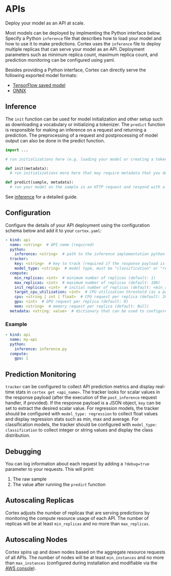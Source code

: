 # APIs

Deploy your model as an API at scale.

Most models can be deployed by implmenting the Python interface below. Specify a Python `inference` file that describes how to load your model and how to use it to make predictions. Cortex uses the `inference` file to deploy multiple replicas that can serve your model as an API. Deployment parameters such as minimum replica count, maximum replica count, and prediction monitoring can be configured using yaml.

Besides providing a Python interface, Cortex can directly serve the following exported model formats:

- [TensorFlow saved model](./tensorflow/api.md)
- [ONNX](./onnx/api.md)

## Inference

The `init` function can be used for model initialization and other setup such as downloading a vocabulary or initializing a tokenizer. The `predict` function is responsible for making an inference on a request and returning a prediction. The preprocessing of a request and postprocessing of model output can also be done in the predict function.

```python
import ...

# run initializations here (e.g. loading your model or creating a tokenizer)

def init(metadata):
  # run initializations more here that may require metadata that you define in your yaml (e.g. )

def predict(sample, metadata):
  # run your model on the sample in an HTTP request and respond with a prediction
```

See [inference](./inference.md) for a detailed guide.

## Configuration

Configure the details of your API deployment using the configuration schema below and add it to your `cortex.yaml`:

```yaml
- kind: api
  name: <string>  # API name (required)
  python:
    inference: <string>  # path to the inference implementation python file, relative to the cortex root (required)
  tracker:
    key: <string>  # key to track (required if the response payload is a JSON object)
    model_type: <string>  # model type, must be "classification" or "regression" (required)
  compute:
    min_replicas: <int>  # minimum number of replicas (default: 1)
    max_replicas: <int>  # maximum number of replicas (default: 100)
    init_replicas: <int>  # initial number of replicas (default: <min_replicas>)
    target_cpu_utilization: <int>  # CPU utilization threshold (as a percentage) to trigger scaling (default: 80)
    cpu: <string | int | float>  # CPU request per replica (default: 200m)
    gpu: <int>  # GPU request per replica (default: 0)
    mem: <string>  # memory request per replica (default: Null)
  metadata: <string: value>  # dictionary that can be used to configure custom values (optional)
```

### Example

```yaml
- kind: api
  name: my-api
  python:
    inference: inference.py
  compute:
    gpu: 1
```

## Prediction Monitoring

`tracker` can be configured to collect API prediction metrics and display real-time stats in `cortex get <api_name>`. The tracker looks for scalar values in the response payload (after the execution of the `post_inference` request handler, if provided). If the response payload is a JSON object, `key` can be set to extract the desired scalar value. For regression models, the tracker should be configured with `model_type: regression` to collect float values and display regression stats such as min, max and average. For classification models, the tracker should be configured with `model_type: classification` to collect integer or string values and display the class distribution.

## Debugging

You can log information about each request by adding a `?debug=true` parameter to your requests. This will print:

1. The raw sample
2. The value after running the `predict` function

## Autoscaling Replicas

Cortex adjusts the number of replicas that are serving predictions by monitoring the compute resource usage of each API. The number of replicas will be at least `min_replicas` and no more than `max_replicas`.

## Autoscaling Nodes

Cortex spins up and down nodes based on the aggregate resource requests of all APIs. The number of nodes will be at least `min_instances` and no more than `max_instances` (configured during installation and modifiable via the [AWS console](https://docs.aws.amazon.com/autoscaling/ec2/userguide/as-manual-scaling.html)).
